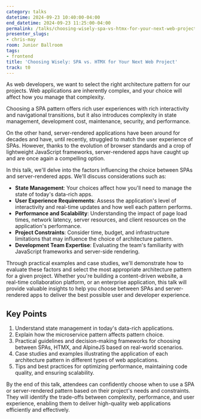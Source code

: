 ```yaml
---
category: talks
datetime: 2024-09-23 10:40:00-04:00
end_datetime: 2024-09-23 11:25:00-04:00
permalink: /talks/choosing-wisely-spa-vs-htmx-for-your-next-web-project/
presenter_slugs:
- chris-may
room: Junior Ballroom
tags:
- frontend
title: 'Choosing Wisely: SPA vs. HTMX for Your Next Web Project'
track: t0
---
```


As web developers, we want to select the right architecture pattern for our projects. Web applications are inherently complex, and your choice will affect how you manage that complexity.

Choosing a SPA pattern offers rich user experiences with rich interactivity and navigational transitions, but it also introduces complexity in state management, development cost, maintenance, security, and performance. 

On the other hand, server-rendered applications have been around for decades and have, until recently, struggled to match the user experience of SPAs. However, thanks to the evolution of browser standards and a crop of lightweight JavaScript frameworks, server-rendered apps have caught up and are once again a compelling option.

In this talk, we'll delve into the factors influencing the choice between SPAs and server-rendered apps. We'll discuss considerations such as:

- **State Management**: Your choices affect how you'll need to manage the state of today's data-rich apps.
- **User Experience Requirements**: Assess the application's level of interactivity and real-time updates and how well each pattern performs.
- **Performance and Scalability**: Understanding the impact of page load times, network latency, server resources, and client resources on the application's performance.
- **Project Constraints**: Consider time, budget, and infrastructure limitations that may influence the choice of architecture pattern.
- **Development Team Expertise**: Evaluating the team's familiarity with JavaScript frameworks and server-side rendering.

Through practical examples and case studies, we'll demonstrate how to evaluate these factors and select the most appropriate architecture pattern for a given project. Whether you're building a content-driven website, a real-time collaboration platform, or an enterprise application, this talk will provide valuable insights to help you choose between SPAs and server-rendered apps to deliver the best possible user and developer experience.

## Key Points

1. Understand state management in today's data-rich applications. 
2. Explain how the microservice pattern affects pattern choice.
3. Practical guidelines and decision-making frameworks for choosing between SPAs, HTMX, and AlpineJS based on real-world scenarios.
4. Case studies and examples illustrating the application of each architecture pattern in different types of web applications.
5. Tips and best practices for optimizing performance, maintaining code quality, and ensuring scalability.

By the end of this talk, attendees can confidently choose when to use a SPA or server-rendered pattern based on their project's needs and constraints. They will identify the trade-offs between complexity, performance, and user experience, enabling them to deliver high-quality web applications efficiently and effectively.